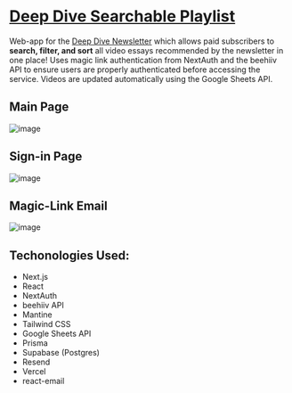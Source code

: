 # [Deep Dive Searchable Playlist](https://playlist.deepdivenewsletter.com/)
Web-app for the [Deep Dive Newsletter](https://www.deepdivenewsletter.com/) which allows paid subscribers to **search, filter, and sort** all video essays recommended by the newsletter in one place! Uses magic link authentication from NextAuth and the beehiiv API to ensure users are properly authenticated before accessing the service. Videos are updated automatically using the Google Sheets API.

## Main Page
![image](https://github.com/karimkaylani/deepdive/assets/19757304/5c682526-fea0-4b51-99d4-7ab0ebebf226)

## Sign-in Page
![image](https://github.com/karimkaylani/deepdive/assets/19757304/f6ea4a0d-2f07-4eea-9137-bd888ffa6e3a)

## Magic-Link Email
![image](https://github.com/karimkaylani/deepdive/assets/19757304/19be08b8-cc23-402c-9adb-c3f1e7d58895)

## Techonologies Used:
- Next.js
- React
- NextAuth
- beehiiv API
- Mantine
- Tailwind CSS
- Google Sheets API
- Prisma
- Supabase (Postgres)
- Resend
- Vercel
- react-email
